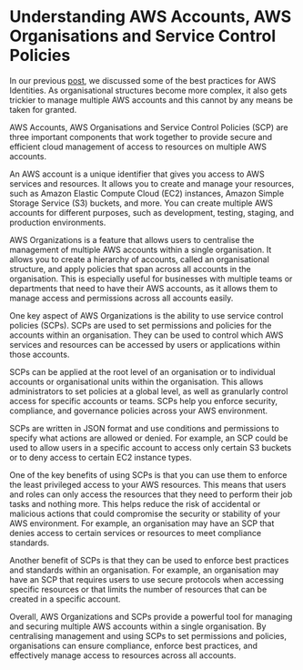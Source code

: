 # Understanding AWS Accounts, AWS Organisations and Service Control Policies

In our previous [post](https://hashnode.com/post/clclv46rf000708l82verd3ym), we discussed some of the best practices for AWS Identities. As organisational structures become more complex, it also gets trickier to manage multiple AWS accounts and this cannot by any means be taken for granted.

AWS Accounts, AWS Organisations and Service Control Policies (SCP) are three important components that work together to provide secure and efficient cloud management of access to resources on multiple AWS accounts.

An AWS account is a unique identifier that gives you access to AWS services and resources. It allows you to create and manage your resources, such as Amazon Elastic Compute Cloud (EC2) instances, Amazon Simple Storage Service (S3) buckets, and more. You can create multiple AWS accounts for different purposes, such as development, testing, staging, and production environments.

AWS Organizations is a feature that allows users to centralise the management of multiple AWS accounts within a single organisation. It allows you to create a hierarchy of accounts, called an organisational structure, and apply policies that span across all accounts in the organisation. This is especially useful for businesses with multiple teams or departments that need to have their AWS accounts, as it allows them to manage access and permissions across all accounts easily.

One key aspect of AWS Organizations is the ability to use service control policies (SCPs). SCPs are used to set permissions and policies for the accounts within an organisation. They can be used to control which AWS services and resources can be accessed by users or applications within those accounts.

SCPs can be applied at the root level of an organisation or to individual accounts or organisational units within the organisation. This allows administrators to set policies at a global level, as well as granularly control access for specific accounts or teams. SCPs help you enforce security, compliance, and governance policies across your AWS environment.

SCPs are written in JSON format and use conditions and permissions to specify what actions are allowed or denied. For example, an SCP could be used to allow users in a specific account to access only certain S3 buckets or to deny access to certain EC2 instance types.

One of the key benefits of using SCPs is that you can use them to enforce the least privileged access to your AWS resources. This means that users and roles can only access the resources that they need to perform their job tasks and nothing more. This helps reduce the risk of accidental or malicious actions that could compromise the security or stability of your AWS environment. For example, an organisation may have an SCP that denies access to certain services or resources to meet compliance standards.

Another benefit of SCPs is that they can be used to enforce best practices and standards within an organisation. For example, an organisation may have an SCP that requires users to use secure protocols when accessing specific resources or that limits the number of resources that can be created in a specific account.

Overall, AWS Organizations and SCPs provide a powerful tool for managing and securing multiple AWS accounts within a single organisation. By centralising management and using SCPs to set permissions and policies, organisations can ensure compliance, enforce best practices, and effectively manage access to resources across all accounts.